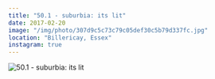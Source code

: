 ```yaml
---
title: "50.1 - suburbia: its lit"
date: 2017-02-20
image: "/img/photo/307d9c5c73c79c05def30c5b79d337fc.jpg"
location: "Billericay, Essex"
instagram: true
---
```


![50.1 - suburbia: its lit](/img/photo/307d9c5c73c79c05def30c5b79d337fc.jpg)
